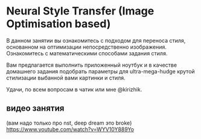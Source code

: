 # Neural Style Transfer (Image Optimisation based)

В данном занятии вы ознакомитесь с подходом для переноса стиля, основанном на оптимизации непосредственно изображения. 
Ознакомитесь с математическими способами задания стиля. 

Вам предлагается выполнить приложенный ноутбук и в качестве домашнего задания подобрать параметры для ultra-mega-hudge  крутой стилизации выбанной вами картинки и стиля.

Удачи, по всем вопросам в чатик или мне @kirizhik.

## видео занятия
(вам надо только про nst, deep dream это broke)
https://www.youtube.com/watch?v=WYV10Y889Yo